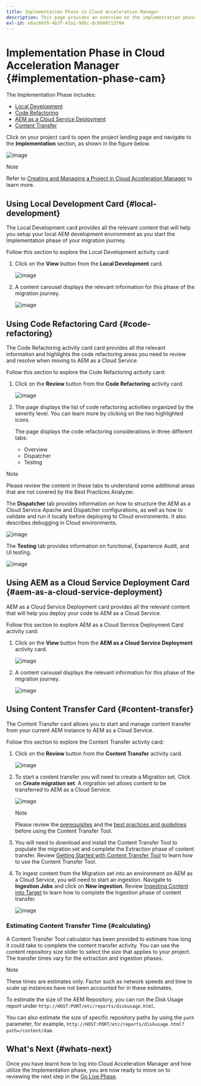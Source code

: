 ```yaml
---
title: Implementation Phase in Cloud Acceleration Manager
description: This page provides an overview on the implementation phase in Cloud Acceleration Manager.
exl-id: e6ac88f0-4b3f-43a1-98bc-8c6608713784
---
```

# Implementation Phase in Cloud Acceleration Manager {#implementation-phase-cam}

The Implementation Phase includes:

* [Local Development](#local-development)
* [Code Refactoring](#code-refactoring)
* [AEM as a Cloud Service Deployment](#aem-as-a-cloud-service-deployment)
* [Content Transfer](#content-transfer)


Click on your project card to open the project landing page and navigate to the **Implementation** section, as shown in the figure below.

   ![image](/help/journey-migration/cloud-acceleration-manager/assets/implementation-1.png)

   >[!NOTE]
   >Refer to [Creating and Managing a Project in Cloud Acceleration Manager](https://experienceleague.adobe.com/docs/experience-manager-cloud-service/moving/cloud-acceleration-manager/using-cam/getting-started-cam.html?lang=en#create-project) to learn more.


## Using Local Development Card {#local-development}

The Local Development card provides all the relevant content that will help you setup your local AEM development environment as you start the Implementation phase of your migration journey.

Follow this section to explore the Local Development activity card:

1. Click on the **View** button from the **Local Development** card.

   ![image](/help/journey-migration/cloud-acceleration-manager/assets/implementation-2.png)

1. A content carousel displays the relevant information for this phase of the migration journey.

   ![image](/help/journey-migration/cloud-acceleration-manager/assets/implementation-3.png)


## Using Code Refactoring Card {#code-refactoring}

The Code Refactoring activity card card provides all the relevant information and highlights the code refactoring areas you need to review and resolve when moving to AEM as a Cloud Service.

Follow this section to explore the Code Refactoring activity card:

1. Click on the **Review** button from the **Code Refactoring** activity card.

   ![image](/help/journey-migration/cloud-acceleration-manager/assets/implementation-4.png)

1. The page displays the list of code refactoring activities organized by the severity level. You can learn more by clicking on the two highlighted icons. 

   The page displays the code refactoring considerations in three different tabs: 

   * Overview
   * Dispatcher
   * Testing

  >[!NOTE]
  >Please review the content in these tabs to understand some additional areas that are not covered by the Best Practices Analyzer.
   
   The **Dispatcher** tab provides information on how to structure the AEM as a Cloud Service Apache and Dispatcher configurations, as well as how to validate and run it locally before deploying to Cloud environments. It also describes debugging in Cloud environments.
   
   ![image](/help/journey-migration/cloud-acceleration-manager/assets/coderefactoring-2.png)

   The **Testing** tab provides information on functional, Experience Audit, and UI testing.
   
   ![image](/help/journey-migration/cloud-acceleration-manager/assets/coderefactoring-3.png)

   
## Using AEM as a Cloud Service Deployment Card {#aem-as-a-cloud-service-deployment}

AEM as a Cloud Service Deployment card provides all the relevant content that will help you deploy your code to AEM as a Cloud Service.

Follow this section to explore AEM as a Cloud Service Deployment Card activity card:

1. Click on the **View** button from the **AEM as a Cloud Service Deployment** activity card.

   ![image](/help/journey-migration/cloud-acceleration-manager/assets/implementation-6.png)

1. A content carousel displays the relevant information for this phase of the migration journey.

   ![image](/help/journey-migration/cloud-acceleration-manager/assets/aem-deployment-card.png)


## Using Content Transfer Card {#content-transfer}

The Content Transfer card allows you to start and manage content transfer from your current AEM instance to AEM as a Cloud Service. 

Follow this section to explore the Content Transfer activity card:

1. Click on the **Review** button from the **Content Transfer** activity card.

   ![image](/help/journey-migration/cloud-acceleration-manager/assets/contenttransfer-1.png)

1. To start a content transfer you will need to create a Migration set. Click on **Create migration set**. A migration set allows content to be transferred to AEM as a Cloud Service. 

   ![image](/help/journey-migration/cloud-acceleration-manager/assets/contenttransfer-2.png)

   >[!NOTE]
   >Please review the [prerequisites](https://experienceleague.adobe.com/docs/experience-manager-cloud-service/moving/cloud-migration/content-transfer-tool/prerequisites-content-transfer-tool.html?lang=en) and the [best practices and guidelines](https://experienceleague.adobe.com/docs/experience-manager-cloud-service/moving/cloud-migration/content-transfer-tool/overview-content-transfer-tool.html?lang=en) before using the Content Transfer Tool.

1. You will need to download and install the Content Transfer Tool to populate the migration set and complete the Extraction phase of content transfer. Review [Getting Started with Content Transfer Tool](https://experienceleague.adobe.com/docs/experience-manager-cloud-service/content/migration-journey/cloud-migration/content-transfer-tool/getting-started-content-transfer-tool.html?lang=en) to learn how to use the Content Transfer Tool.

1. To ingest content from the Migration set into an environment on AEM as a Cloud Service, you will need to start an ingestion. Navigate to **Ingestion Jobs** and click on **New ingestion**. Review [Ingesting Content into Target](https://experienceleague.adobe.com/docs/experience-manager-cloud-service/content/migration-journey/cloud-migration/content-transfer-tool/ingesting-content.html?lang=en) to learn how to complete the Ingestion phase of content transfer.

   ![image](/help/journey-migration/cloud-acceleration-manager/assets/contenttransfer-3.png)

### Estimating Content Transfer Time {#calculating}

A Content Transfer Tool calculator has been provided to estimate how long it could take to complete the content transfer activity. You can use the content repository size slider to select the size that applies to your project. The transfer times vary for the extraction and ingestion phases. 

   >[!NOTE]
   >These times are estimates only. Factor such as network speeds and time to scale up instances have not been accounted for in these estimates.

To estimate the size of the AEM Repository, you can run the Disk Usage report under `http://HOST:PORT/etc/reports/diskusage.html`. 

You can also estimate the size of specific repository paths by using the `path` parameter, for example, `http://HOST:PORT/etc/reports/diskusage.html?path=/content/dam`.

## What's Next {#whats-next}

Once you have learnt how to log into Cloud Acceleration Manager and how utilize the Implementation phase, you are now ready to move on to reviewing the next step in the [Go Live Phase](https://experienceleague.adobe.com/docs/experience-manager-cloud-service/moving/cloud-acceleration-manager/using-cam/cam-golive-phase.html?lang=en).

